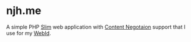 njh.me
======

A simple PHP [Slim] web application with [Content Negotaion] support that I use for my [WebId].



[Slim]:              http://www.slimframework.com/
[WebId]:             http://webid.info/
[Content Negotaion]: http://en.wikipedia.org/wiki/Content_negotiation
